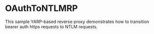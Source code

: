 # OAuthToNTLMRP

This sample YARP-based reverse proxy demonstrates how to transition bearer auth https requests to NTLM requests.  
